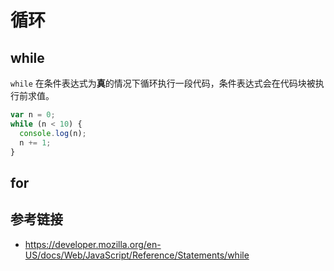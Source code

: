 # 循环

## while
`while` 在条件表达式为**真**的情况下循环执行一段代码，条件表达式会在代码块被执行前求值。
```javascript
var n = 0;
while (n < 10) {
  console.log(n);
  n += 1;
}
```

## for


## 参考链接
* https://developer.mozilla.org/en-US/docs/Web/JavaScript/Reference/Statements/while
